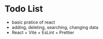 # Todo List

- basic pratice of react
- adding, deleting, searching, changing data
- React + Vite + EsLint + Prettier